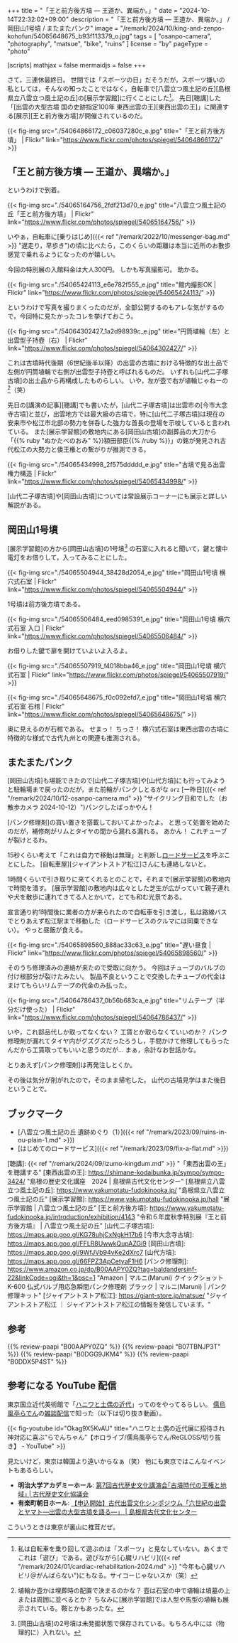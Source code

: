 +++
title = "「王と前方後方墳 — 王道か、異端か。」"
date =  "2024-10-14T22:32:02+09:00"
description = "「王と前方後方墳 — 王道か、異端か。」 / 岡田山1号墳 / またまたパンク"
image = "/remark/2024/10/king-and-zenpo-kohofun/54065648675_b93f113379_o.jpg"
tags = [ "osanpo-camera", "photography", "matsue", "bike", "ruins" ]
license = "by"
pageType = "photo"

[scripts]
  mathjax = false
  mermaidjs = false
+++

さて，三連休最終日。
世間では「スポーツの日」だそうだが，スポーツ嫌いの私としては，そんなの知ったことではなく，自転車で[八雲立つ風土記の丘][島根県立八雲立つ風土記の丘]の[展示学習館]に行くことにした[^c1]。
先日[聴講]した「[出雲の大型古墳 国の史跡指定100年 東西出雲の王][東西出雲の王]」に関連する[展示][王と前方後方墳]が開催されているのだ。

[^c1]: 私は自転車を乗り回して遊ぶのは「スポーツ」と見なしていない。あくまでこれは「遊び」である。遊びながら[心臓リハビリ]({{< ref "/remark/2024/01/cardiac-rehabilitation-2024.md" >}} "今年も心臓リハビリ＠がんばらない")にもなる。サイコーじゃないスか（笑）

{{< fig-img src="./54064866172_c06037280c_e.jpg" title="「王と前方後方墳」 | Flickr" link="https://www.flickr.com/photos/spiegel/54064866172/" >}}

## 「王と前方後方墳 — 王道か、異端か。」

というわけで到着。

{{< fig-img src="./54065164756_2fdf213d70_e.jpg" title="八雲立つ風土記の丘「王と前方後方墳」 | Flickr" link="https://www.flickr.com/photos/spiegel/54065164756/" >}}

いやぁ，自転車に[乗りはじめ]({{< ref "/remark/2022/10/messenger-bag.md" >}} "遅走り，早歩き")の頃に比べたら，このくらいの距離は本当に近所のお散歩感覚で乗れるようになったのが嬉しい。

今回の特別展の入館料金は大人300円。
しかも写真撮影可。
助かる。

{{< fig-img src="./54065424113_e6e782f555_e.jpg" title="館内撮影OK | Flickr" link="https://www.flickr.com/photos/spiegel/54065424113/" >}}

というわけで写真を撮りまくったのだが，全部公開するのもアレな気がするので，今回特に見たかったコレを挙げておこう。

{{< fig-img src="./54064302427_1a2d98939c_e.jpg" title="円筒埴輪（左）と出雲型子持壺（右） | Flickr" link="https://www.flickr.com/photos/spiegel/54064302427/" >}}

これは古墳時代後期（6世紀後半以降）の出雲の古墳における特徴的な出土品で左側が円筒埴輪で右側が出雲型子持壺と呼ばれるものだ。
いずれも[山代二子塚古墳]の出土品から再構成したものらしい。
いや，左が壺で右が埴輪じゃねーの[^h1]（笑）

[^h1]: 埴輪か壺かは埋葬時の配置で決まるのかな？ 壺は石室の中で埴輪は墳墓の上または周囲に並べるとか？ ちなみに[展示学習館]では人型や馬型の埴輪も展示されている。鞍とかもあったな。

先日の[講演の記事][聴講]でも書いたが，[山代二子塚古墳]は出雲市の[今市大念寺古墳]と並び，出雲地方では最大級の古墳で，特に[山代二子塚古墳]は現在の安来市や松江市北部の勢力を併呑した強力な首長の登場を示唆していると言われている。
また[展示学習館]の敷地内にある[岡田山古墳]の副葬品の大刀から「{{% ruby "ぬかたべのおみ" %}}額田部臣{{% /ruby %}}」の銘が発見され古代松江の大勢力と倭王権との繋がりが推測できる。

{{< fig-img src="./54065434998_2f575ddddd_e.jpg" title="古墳で見る出雲権力構造 | Flickr" link="https://www.flickr.com/photos/spiegel/54065434998/" >}}

[山代二子塚古墳]や[岡田山古墳]については常設展示コーナーにも展示と詳しい解説がある。

## 岡田山1号墳

[展示学習館]の方から[岡田山古墳]の1号墳[^o1] の石室に入れると聞いて，鍵と懐中電灯をお借りして，入ってみることにした。

[^o1]: [岡田山古墳]の2号墳は未発掘状態で保存されている。もちろん中には（物理的に）入れない。

{{< fig-img src="./54065504944_38428d2054_e.jpg" title="岡田山1号墳 横穴式石室 | Flickr" link="https://www.flickr.com/photos/spiegel/54065504944/" >}}

1号墳は前方後方墳である。

{{< fig-img src="./54065506484_eed0985391_e.jpg" title="岡田山1号墳 横穴式石室 入口 | Flickr" link="https://www.flickr.com/photos/spiegel/54065506484/" >}}

お借りした鍵で扉を開けていよいよ入るよ。

{{< fig-img src="./54065507919_f4018bba46_e.jpg" title="岡田山1号墳 横穴式石室 | Flickr" link="https://www.flickr.com/photos/spiegel/54065507919/" >}}

{{< fig-img src="./54065648675_f0c092efd7_e.jpg" title="岡田山1号墳 横穴式石室 石棺 | Flickr" link="https://www.flickr.com/photos/spiegel/54065648675/" >}}

奥に見えるのが石棺である。
せまっ！ ちっさ！ 横穴式石室は東西出雲の古墳に特徴的な様式で古代九州との関連も推測される。

## またまたパンク

[岡田山古墳]も堪能できたので[山代二子塚古墳]や[山代方墳]にも行ってみようと駐輪場まで戻ったのだが，また前輪がパンクしとるがな `orz` [一昨日]({{< ref "/remark/2024/10/12-osanpo-camera.md" >}} "サイクリング日和でした（お散歩カメラ 2024-10-12）")パンクしたばっかやん！

[パンク修理剤]の買い置きを搭載しておいてよかったよ。
と思って処置を始めたのだが，補修剤がリムとタイヤの間から漏れる漏れる。
あかん！ これチューブが裂けとるわ。

15秒くらい考えて「これは自力で移動は無理」と判断し[ロードサービス](https://giant-store.jp/blog/other/3014/ "ジャイアントストア限定サービス「RIDE LIFE CARE PROGRAM」を開始 ｜ ジャイアントストア　メインサイト")を呼ぶことにした。
[自転車屋][ジャイアントストア松江]さんにも連絡しないと。

1時間くらいで引き取りに来てくれるとのことで，それまで[展示学習館]の敷地内で時間を潰す。
[展示学習館]の敷地内は広々とした芝生が広がっていて親子連れや犬を散歩に連れてきてる人とかいて，とても和む光景である。

宣言通り約1時間後に業者の方が来られたので自転車を引き渡し，私は路線バスでとりあえず松江駅まで移動した（ロードサービスのクルマには同乗できない）。
やっと昼飯が食える。

{{< fig-img src="./54065898560_888ac33c63_e.jpg" title="遅い昼食 | Flickr" link="https://www.flickr.com/photos/spiegel/54065898560/" >}}

そのうち修理済みの連絡が来たので受取に向かう。
今回はチューブのバルブの付け根部分が裂けたみたい。
製品不良ということで交換したチューブの代金はまけてもらいリムテープの代金のみ払った。

{{< fig-img src="./54064786437_0b56b683ca_e.jpg" title="リムテープ（半分だけ使った） | Flickr" link="https://www.flickr.com/photos/spiegel/54064786437/" >}}

いや，これ部品代しか取ってなくない？ 工賃とか取らなくていいのか？ パンク修理剤が漏れてタイヤ内がグズグズだったろうし，手間かけて修理してもらったんだから工賃取ってもいいと思うのだが... まぁ，余計なお世話かな。

とりあえず[パンク修理剤]は再発注しとくか。

その後は気分が削がれたので，そのまま帰宅した。
山代の古墳見学はまた後日ということで。

## ブックマーク

- [八雲立つ風土記の丘 遺跡めぐり（1）]({{< ref "/remark/2023/09/ruins-in-ou-plain-1.md" >}})
- [はじめてのロードサービス]({{< ref "/remark/2023/09/fix-a-flat.md" >}})

[聴講]: {{< ref "/remark/2024/09/izumo-kingdum.md" >}} "「東西出雲の王」を聴講する"
[東西出雲の王]: https://shimane-kodaibunka.jp/sympo/sympo-3424/ "島根の歴史文化講座　2024 | 島根県古代文化センター"
[島根県立八雲立つ風土記の丘]: https://www.yakumotatu-fudokinooka.jp/ "島根県立八雲立つ風土記の丘"
[展示学習館]: https://www.yakumotatu-fudokinooka.jp/hall "展示学習館 | 八雲立つ風土記の丘"
[王と前方後方墳]: https://www.yakumotatu-fudokinooka.jp/introduction/exhibition/4143 "令和６年度秋季特別展『王と前方後方墳』 | 八雲立つ風土記の丘"
[山代二子塚古墳]: https://maps.app.goo.gl/KG78uhjCxNgkH17b6
[今市大念寺古墳]: https://maps.app.goo.gl/FFLR8UwwkQupAZGi9
[岡田山古墳]: https://maps.app.goo.gl/9WfJVb94vKe2dXrc7
[山代方墳]: https://maps.app.goo.gl/66FPZ3ApCetyaF1H6
[パンク修理剤]: https://www.amazon.co.jp/dp/B00AAPY0ZQ?tag=baldandersinf-22&linkCode=ogi&th=1&psc=1 "Amazon | マルニ(Maruni) クイックショット K-600 仏式バルブ用応急瞬間パンク修理剤 ブラック | マルニ(Maruni) | パンク修理キット"
[ジャイアントストア松江]: https://giant-store.jp/matsue/ "ジャイアントストア松江 ｜ ジャイアントストア松江の情報を発信しています。"

## 参考

{{% review-paapi "B00AAPY0ZQ" %}} <!-- パンク修理剤 -->
{{% review-paapi "B07TBNJP3T" %}} <!-- ハンドポンプ ポータブル -->
{{% review-paapi "B0DGG9JKM4" %}} <!-- フィーリングラデーション Feelingradation ReGLOSSフィーリングラデーション -->
{{% review-paapi "B0DDX5P4ST" %}} <!-- 推しの子 ファタール FATAL -->

## 参考になる YouTube 配信

東京国立近代美術館で「[ハニワと土偶の近代](https://www.youtube.com/watch?v=Okag9X5KvAU "ハニワと土偶の近代 公式ウェブサイト")」ってのをやってるらしい。
[儒烏風亭らでん](https://www.youtube.com/@JuufuuteiRaden "Raden Ch. 儒烏風亭らでん ‐ ReGLOSS - YouTube")の[雑談配信](https://www.youtube.com/live/kFKWX6pOyDc "【雑談】らでん放浪記など【儒烏風亭らでん #ReGLOSS 】 - YouTube")で知った（以下は切り抜き動画）。

{{< fig-youtube id="Okag9X5KvAU" title="ハニワと土偶の近代展に招待され神対応に喜ぶ”らでんちゃん”【ホロライブ/儒烏風亭らでん/ReGLOSS/切り抜き】 - YouTube" >}}

見たいけど，東京は韓国より遠いからなぁ（笑） 他にも東京ではこんなイベントもあるらしい。

- **明治大学アカデミーホール**: [第7回古代歴史文化講演会｢古墳時代の王権と地域｣ | 古代歴史文化協議会](https://kodairekibunkyo.jp/event/lectures_7th.html)
- **有楽町朝日ホール**: [【申込開始】古代出雲文化シンポジウム「六世紀の出雲とヤマト―出雲の大型古墳を語る―」 | 島根県古代文化センター](https://shimane-kodaibunka.jp/sympo/r6sympo/)

こういうときは東京が裏山に椎茸だぜ。

